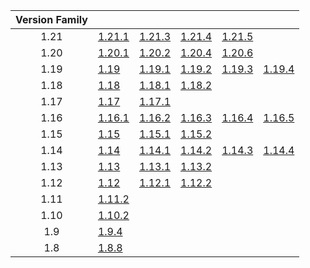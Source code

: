 | Version Family | | | | | |
|:---:|---|---|---|---|---|
| 1.21 | [1.21.1](https://github.com/BaldGang/spigot-build/releases/download/20250519/spigot-1.21.1.jar) | [1.21.3](https://github.com/BaldGang/spigot-build/releases/download/20250519/spigot-1.21.3.jar) | [1.21.4](https://github.com/BaldGang/spigot-build/releases/download/20250519/spigot-1.21.4.jar) | [1.21.5](https://github.com/BaldGang/spigot-build/releases/download/20250519/spigot-1.21.5.jar) | |
| 1.20 | [1.20.1](https://github.com/BaldGang/spigot-build/releases/download/20250519/spigot-1.20.1.jar) | [1.20.2](https://github.com/BaldGang/spigot-build/releases/download/20250519/spigot-1.20.2.jar) | [1.20.4](https://github.com/BaldGang/spigot-build/releases/download/20250519/spigot-1.20.4.jar) | [1.20.6](https://github.com/BaldGang/spigot-build/releases/download/20250519/spigot-1.20.6.jar) | |
| 1.19 | [1.19](https://github.com/BaldGang/spigot-build/releases/download/20250519/spigot-1.19.jar) | [1.19.1](https://github.com/BaldGang/spigot-build/releases/download/20250519/spigot-1.19.1.jar) | [1.19.2](https://github.com/BaldGang/spigot-build/releases/download/20250519/spigot-1.19.2.jar) | [1.19.3](https://github.com/BaldGang/spigot-build/releases/download/20250519/spigot-1.19.3.jar) | [1.19.4](https://github.com/BaldGang/spigot-build/releases/download/20250519/spigot-1.19.4.jar) |
| 1.18 | [1.18](https://github.com/BaldGang/spigot-build/releases/download/20250519/spigot-1.18.jar) | [1.18.1](https://github.com/BaldGang/spigot-build/releases/download/20250519/spigot-1.18.1.jar) | [1.18.2](https://github.com/BaldGang/spigot-build/releases/download/20250519/spigot-1.18.2.jar) | | |
| 1.17 | [1.17](https://github.com/BaldGang/spigot-build/releases/download/20250519/spigot-1.17.jar) | [1.17.1](https://github.com/BaldGang/spigot-build/releases/download/20250519/spigot-1.17.1.jar) | | | |
| 1.16 | [1.16.1](https://github.com/BaldGang/spigot-build/releases/download/20250519/spigot-1.16.1.jar) | [1.16.2](https://github.com/BaldGang/spigot-build/releases/download/20250519/spigot-1.16.2.jar) | [1.16.3](https://github.com/BaldGang/spigot-build/releases/download/20250519/spigot-1.16.3.jar) | [1.16.4](https://github.com/BaldGang/spigot-build/releases/download/20250519/spigot-1.16.4.jar) | [1.16.5](https://github.com/BaldGang/spigot-build/releases/download/20250519/spigot-1.16.5.jar) |
| 1.15 | [1.15](https://github.com/BaldGang/spigot-build/releases/download/20250519/spigot-1.15.jar) | [1.15.1](https://github.com/BaldGang/spigot-build/releases/download/20250519/spigot-1.15.1.jar) | [1.15.2](https://github.com/BaldGang/spigot-build/releases/download/20250519/spigot-1.15.2.jar) | | |
| 1.14 | [1.14](https://github.com/BaldGang/spigot-build/releases/download/20250519/spigot-1.14.jar) | [1.14.1](https://github.com/BaldGang/spigot-build/releases/download/20250519/spigot-1.14.1.jar) | [1.14.2](https://github.com/BaldGang/spigot-build/releases/download/20250519/spigot-1.14.2.jar) | [1.14.3](https://github.com/BaldGang/spigot-build/releases/download/20250519/spigot-1.14.3.jar) | [1.14.4](https://github.com/BaldGang/spigot-build/releases/download/20250519/spigot-1.14.4.jar) |
| 1.13 | [1.13](https://github.com/BaldGang/spigot-build/releases/download/20250519/spigot-1.13.jar) | [1.13.1](https://github.com/BaldGang/spigot-build/releases/download/20250519/spigot-1.13.1.jar) | [1.13.2](https://github.com/BaldGang/spigot-build/releases/download/20250519/spigot-1.13.2.jar) | | |
| 1.12 | [1.12](https://github.com/BaldGang/spigot-build/releases/download/20250519/spigot-1.12.jar) | [1.12.1](https://github.com/BaldGang/spigot-build/releases/download/20250519/spigot-1.12.1.jar) | [1.12.2](https://github.com/BaldGang/spigot-build/releases/download/20250519/spigot-1.12.2.jar) | | |
| 1.11 | [1.11.2](https://github.com/BaldGang/spigot-build/releases/download/20250519/spigot-1.11.2.jar) | | | | |
| 1.10 | [1.10.2](https://github.com/BaldGang/spigot-build/releases/download/20250519/spigot-1.10.2.jar) | | | | |
| 1.9 | [1.9.4](https://github.com/BaldGang/spigot-build/releases/download/20250519/spigot-1.9.4.jar) | | | | |
| 1.8 | [1.8.8](https://github.com/BaldGang/spigot-build/releases/download/20250519/spigot-1.8.8.jar) | | | | |
